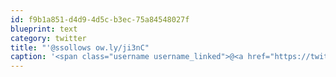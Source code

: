 ```yaml
---
id: f9b1a851-d4d9-4d5c-b3ec-75a84548027f
blueprint: text
category: twitter
title: "'@ssollows ow.ly/ji3nC"
caption: '<span class="username username_linked">@<a href="https://twitter.com/ssollows" title="Scott Sollows">ssollows</a></span> <a href="http://ow.ly/ji3nC" title="http://ow.ly/ji3nC" class="link link_untco">ow.ly/ji3nC</a>'
---
```


